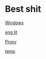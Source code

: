 # Best shit
[Windows](https://guac.simcentral.xyz/#/)

[eng lit](https://codexterous.home.blog/2021/01/24/from-start-to-finish-a-detailed-analysis-of-an-inspector-calls/)

[Proxy](https://education.mordeco.com/)

[temp](https://lightsail.aws.amazon.com/ls/remote/eu-west-2/instances/Windows_Server_2022-1/terminal?protocol=rdp)
